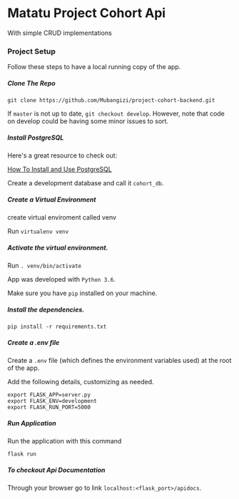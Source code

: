 # Matatu Project Cohort Api
With simple CRUD implementations

### Project Setup

Follow these steps to have a local running copy of the app.

##### Clone The Repo

`git clone https://github.com/Mubangizi/project-cohort-backend.git`

If `master` is not up to date, `git checkout develop`. However, note that code on develop could be having some minor issues to sort.

##### Install PostgreSQL

Here's a great resource to check out:

[How To Install and Use PostgreSQL](https://www.digitalocean.com/community/tutorials/how-to-install-and-use-postgresql-on-ubuntu-18-04)

Create a development database and call it `cohort_db`.

##### Create a Virtual Environment

create virtual enviroment called venv

Run `virtualenv venv`

##### Activate the virtual environment.

Run `. venv/bin/activate`

App was developed with `Python 3.6`.

Make sure you have `pip` installed on your machine.

##### Install the dependencies.

`pip install -r requirements.txt`

##### Create a .env file
Create a `.env` file (which defines the environment variables used) at the root of the app.

Add the following details, customizing as needed.

```
export FLASK_APP=server.py
export FLASK_ENV=development
export FLASK_RUN_PORT=5000
```

##### Run Application
 
Run the application with this command

`flask run`

##### To checkout Api Documentation

Through your browser go to link `localhost:<flask_port>/apidocs`.

